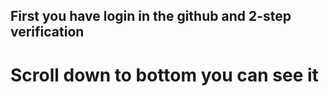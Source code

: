 ## First you have login in the github and 2-step verification 

# Scroll down to bottom you can see it 